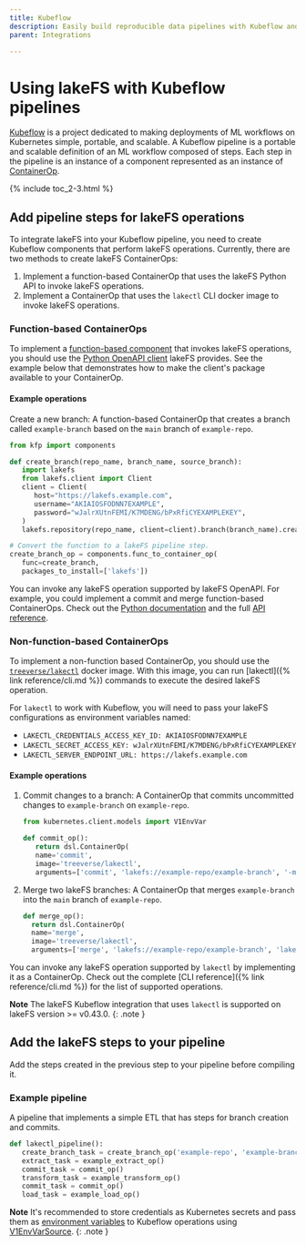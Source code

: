 ```yaml
---
title: Kubeflow
description: Easily build reproducible data pipelines with Kubeflow and lakeFS using commits, without modifying the code or logic of your job.
parent: Integrations

---
```

# Using lakeFS with Kubeflow pipelines
[Kubeflow](https://www.kubeflow.org/docs/about/kubeflow/) is a project dedicated to making deployments of ML workflows on Kubernetes simple, portable, and scalable.
A Kubeflow pipeline is a portable and scalable definition of an ML workflow composed of steps. Each step in the pipeline is an instance of a component represented as an instance of [ContainerOp](https://kf-pipelines.readthedocs.io/en/latest/source/kfp.dsl.html#kfp.dsl.ContainerOp).

{% include toc_2-3.html %}


## Add pipeline steps for lakeFS operations

To integrate lakeFS into your Kubeflow pipeline, you need to create Kubeflow components that perform lakeFS operations.
Currently, there are two methods to create lakeFS ContainerOps:
1. Implement a function-based ContainerOp that uses the lakeFS Python API to invoke lakeFS operations.
1. Implement a ContainerOp that uses the `lakectl` CLI docker image to invoke lakeFS operations.

### Function-based ContainerOps

To implement a [function-based component](https://www.kubeflow.org/docs/components/pipelines/legacy-v1/sdk/python-function-components/) that invokes lakeFS operations,
you should use the [Python OpenAPI client](python.md) lakeFS provides. See the example below that demonstrates how to make the client's package available to your ContainerOp.

#### Example operations

Create a new branch: A function-based ContainerOp that creates a branch called `example-branch` based on the `main` branch of `example-repo`.

```python
from kfp import components

def create_branch(repo_name, branch_name, source_branch):
   import lakefs
   from lakefs.client import Client
   client = Client(
      host="https://lakefs.example.com",
      username="AKIAIOSFODNN7EXAMPLE",
      password="wJalrXUtnFEMI/K7MDENG/bPxRfiCYEXAMPLEKEY",
   )
   lakefs.repository(repo_name, client=client).branch(branch_name).create(source_reference=source_branch)

# Convert the function to a lakeFS pipeline step.
create_branch_op = components.func_to_container_op(
   func=create_branch,
   packages_to_install=['lakefs'])
```

You can invoke any lakeFS operation supported by lakeFS OpenAPI. For example, you could implement a commit and merge function-based ContainerOps.
Check out the [Python documentation](python) and the full [API reference](../reference/api).

### Non-function-based ContainerOps

To implement a non-function based ContainerOp, you should use the [`treeverse/lakectl`](https://hub.docker.com/r/treeverse/lakectl) docker image.
With this image, you can run [lakectl]({% link reference/cli.md %}) commands to execute the desired lakeFS operation.

For `lakectl` to work with Kubeflow, you will need to pass your lakeFS configurations as environment variables named:

* `LAKECTL_CREDENTIALS_ACCESS_KEY_ID: AKIAIOSFODNN7EXAMPLE`
* `LAKECTL_SECRET_ACCESS_KEY: wJalrXUtnFEMI/K7MDENG/bPxRfiCYEXAMPLEKEY`
* `LAKECTL_SERVER_ENDPOINT_URL: https://lakefs.example.com`

#### Example operations

1. Commit changes to a branch: A ContainerOp that commits uncommitted changes to `example-branch` on `example-repo`.

   ```python
   from kubernetes.client.models import V1EnvVar

   def commit_op():
      return dsl.ContainerOp(
      name='commit',
      image='treeverse/lakectl',
      arguments=['commit', 'lakefs://example-repo/example-branch', '-m', 'commit message']).add_env_variable(V1EnvVar(name='LAKECTL_CREDENTIALS_ACCESS_KEY_ID',value='AKIAIOSFODNN7EXAMPLE')).add_env_variable(V1EnvVar(name='LAKECTL_CREDENTIALS_SECRET_ACCESS_KEY',value='wJalrXUtnFEMI/K7MDENG/bPxRfiCYEXAMPLEKEY')).add_env_variable(V1EnvVar(name='LAKECTL_SERVER_ENDPOINT_URL',value='https://lakefs.example.com'))
   ```

1. Merge two lakeFS branches: A ContainerOp that merges `example-branch` into the `main` branch of `example-repo`.

   ```python
   def merge_op():
     return dsl.ContainerOp(
     name='merge',
     image='treeverse/lakectl',
     arguments=['merge', 'lakefs://example-repo/example-branch', 'lakefs://example-repo/main']).add_env_variable(V1EnvVar(name='LAKECTL_CREDENTIALS_ACCESS_KEY_ID',value='AKIAIOSFODNN7EXAMPLE')).add_env_variable(V1EnvVar(name='LAKECTL_CREDENTIALS_SECRET_ACCESS_KEY',value='wJalrXUtnFEMI/K7MDENG/bPxRfiCYEXAMPLEKEY')).add_env_variable(V1EnvVar(name='LAKECTL_SERVER_ENDPOINT_URL',value='https://lakefs.example.com'))
   ```

You can invoke any lakeFS operation supported by `lakectl` by implementing it as a ContainerOp. Check out the complete [CLI reference]({% link reference/cli.md %}) for the list of supported operations.


**Note**
The lakeFS Kubeflow integration that uses `lakectl` is supported on lakeFS version >= v0.43.0.
{: .note }

## Add the lakeFS steps to your pipeline

Add the steps created in the previous step to your pipeline before compiling it.

### Example pipeline

A pipeline that implements a simple ETL that has steps for branch creation and commits.

```python
def lakectl_pipeline():
   create_branch_task = create_branch_op('example-repo', 'example-branch', 'main') # A function-based component
   extract_task = example_extract_op()
   commit_task = commit_op()
   transform_task = example_transform_op()
   commit_task = commit_op()
   load_task = example_load_op()
```


**Note**
It's recommended to store credentials as Kubernetes secrets and pass them as [environment variables](https://kubernetes.io/docs/concepts/configuration/secret/#using-secrets-as-environment-variables ) to Kubeflow operations using [V1EnvVarSource](https://github.com/kubernetes-client/python/blob/master/kubernetes/docs/V1EnvVarSource.md).
{: .note }
